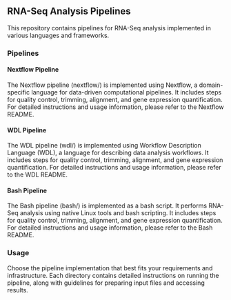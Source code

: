 ## RNA-Seq Analysis Pipelines

This repository contains pipelines for RNA-Seq analysis implemented in various languages and frameworks.

### Pipelines

#### Nextflow Pipeline

The Nextflow pipeline (nextflow/) is implemented using Nextflow, a domain-specific language for data-driven computational pipelines. It includes steps for quality control, trimming, alignment, and gene expression quantification.
For detailed instructions and usage information, please refer to the Nextflow README.

#### WDL Pipeline

The WDL pipeline (wdl/) is implemented using Workflow Description Language (WDL), a language for describing data analysis workflows. It includes steps for quality control, trimming, alignment, and gene expression quantification.
For detailed instructions and usage information, please refer to the WDL README.

#### Bash Pipeline

The Bash pipeline (bash/) is implemented as a bash script. It performs RNA-Seq analysis using native Linux tools and bash scripting. It includes steps for quality control, trimming, alignment, and gene expression quantification.
For detailed instructions and usage information, please refer to the Bash README.

### Usage

Choose the pipeline implementation that best fits your requirements and infrastructure. Each directory contains detailed instructions on running the pipeline, along with guidelines for preparing input files and accessing results.

